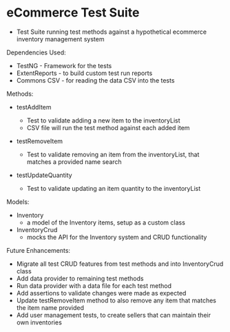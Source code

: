 # eCommerce Test Suite

- Test Suite running test methods against a hypothetical ecommerce inventory management system

Dependencies Used:
  - TestNG - Framework for the tests
  - ExtentReports - to build custom test run reports
  - Commons CSV - for reading the data CSV into the tests
    
Methods:
- testAddItem
  - Test to validate adding a new item to the inventoryList
  - CSV file will run the test method against each added item
    
- testRemoveItem
  - Test to validate removing an item from the inventoryList, that matches a provided name search
- testUpdateQuantity
  - Test to validate updating an item quantity to the inventoryList

Models:
- Inventory
  - a model of the Inventory items, setup as a custom class
- InventoryCrud
  - mocks the API for the Inventory system and CRUD functionality
 

Future Enhancements:
- Migrate all test CRUD features from test methods and into InventoryCrud class
- Add data provider to remaining test methods
- Run data provider with a data file for each test method
- Add assertions to validate changes were made as expected
- Update testRemoveItem method to also remove any item that matches the item name provided
- Add user management tests, to create sellers that can maintain their own inventories

